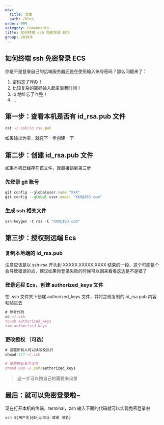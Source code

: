 ```yaml
---
nav:
  title: 文章
  path: /blog
order: 999
category: Components
title: 如何终端 ssh 免密登录 ECS
group: 2018年
---
```


## 如何终端 ssh 免密登录 ECS

你是不是登录自己的远端服务器还是在使用输入账号密码？那么问题来了：

1. 密码忘了咋办！
1. 比较复杂的密码输入起来浪费时间！
1. ip 地址忘了咋整！
1. ...

## 第一步：查看本机是否有 id_rsa.pub 文件

```javascript
cat ~/.ssh/id_rsa.pub
```

如果输出为空，就在下一步创建一下

## 第二步：创建 id_rsa.pub 文件

如果本机已经存在该文件，就直接跳到第三步

###

### 先登录 git 账号

```javascript
git config --globaluser.name "XXX"
git config --global user.email "XXX@163.com"
```

###

### 生成 ssh 相关文件

```javascript
ssh-keygen -t rsa -C "XXX@163.com"
```

##

## 第三步：授权到远端 Ecs

### 复制本地端的 id_rsa.pub

注意应该是以 ssh-rsa 开头到 XXXXX.XXXXX.XXXX 结束的一段，这个可能是个会导致错误的点，建议如果你登录失败的时候可以回来看看这边是不是错了

###

### 登录远程 Ecs，创建 authorized_keys 文件

在 .ssh 文件夹下创建 authorized_keys 文件，并将之前复制的 id_rsa.pub 内容粘贴进去

```javascript
# 参考代码
cd ~/.ssh
touch authorized_keys
vim authorized_keys
```

###

### 更改授权 （可选）

```javascript
# 设置所有人可以读写及执行
chmod 777 ~/.ssh

# 设置拥有者可读写
chmod 600 ~/.ssh/authorized_keys
```

> 这一步可以按自己的需要来设置

## 最后：就可以免密登录啦~

现在打开本机的终端，terminal，zsh 输入下面的代码就可以实现免密登录啦

```javascript
ssh ${用户名}@${ip地址 或者 域名}
```
